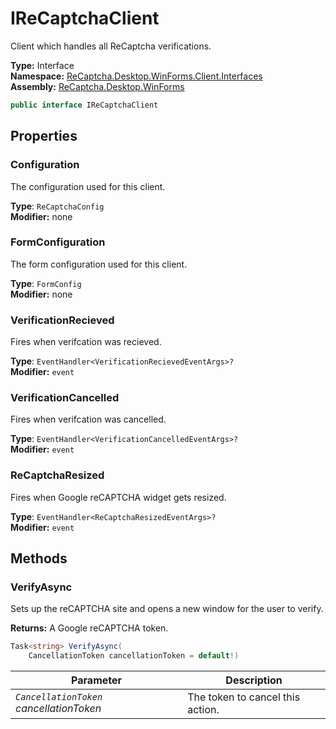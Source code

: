 # IReCaptchaClient
Client which handles all ReCaptcha verifications.

**Type:** Interface
<br />
**Namespace:** [ReCaptcha.Desktop.WinForms.Client.Interfaces](/ReCaptcha.Desktop/reference/recaptcha.desktop.winforms/client/interfaces/)
<br />
**Assembly:** [ReCaptcha.Desktop.WinForms](/ReCaptcha.Desktop/reference/recaptcha.desktop.winforms/)

```cs
public interface IReCaptchaClient
```


## Properties

### Configuration
The configuration used for this client.

**Type**: `ReCaptchaConfig`
<br />
**Modifier:** none

### FormConfiguration
The form configuration used for this client.

**Type**: `FormConfig`
<br />
**Modifier:** none

### VerificationRecieved
Fires when verifcation was recieved.

**Type**: `EventHandler<VerificationRecievedEventArgs>?`
<br />
**Modifier:** `event`

### VerificationCancelled
Fires when verifcation was cancelled.

**Type**: `EventHandler<VerificationCancelledEventArgs>?`
<br />
**Modifier:** `event`

### ReCaptchaResized
Fires when Google reCAPTCHA widget gets resized.

**Type**: `EventHandler<ReCaptchaResizedEventArgs>?`
<br />
**Modifier:** `event`


## Methods

### VerifyAsync
Sets up the reCAPTCHA site and opens a new window for the user to verify.

**Returns:** A Google reCAPTCHA token.
```cs
Task<string> VerifyAsync(
    CancellationToken cancellationToken = default!)
```
| Parameter                                                | Description                           |
|----------------------------------------------------------|---------------------------------------|
| *`CancellationToken` cancellationToken*                  | The token to cancel this action.      |